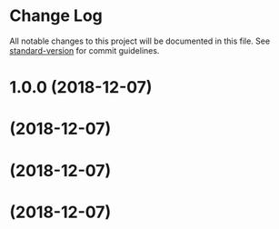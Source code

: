 # Change Log

All notable changes to this project will be documented in this file. See [standard-version](https://github.com/conventional-changelog/standard-version) for commit guidelines.

<a name="1.0.0"></a>
# 1.0.0 (2018-12-07)



<a name=""></a>
#  (2018-12-07)



<a name=""></a>
#  (2018-12-07)



<a name=""></a>
#  (2018-12-07)
